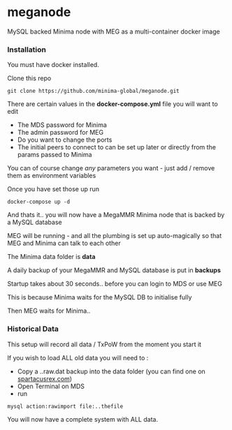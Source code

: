 # meganode
MySQL backed Minima node with MEG as a multi-container docker image 

### Installation

You must have docker installed.

Clone this repo

```
git clone https://github.com/minima-global/meganode.git
```

There are certain values in the **docker-compose.yml** file you will want to edit

- The MDS password for Minima
- The admin password for MEG
- Do you want to change the ports
- The initial peers to connect to can be set up later or directly from the params passed to Minima

You can of course change _any_ parameters you want - just add / remove them as environment variables 

Once you have set those up run

```
docker-compose up -d
```

And thats it.. you will now have a MegaMMR Minima node that is backed by a MySQL database

MEG will be running - and all the plumbing is set up auto-magically so that MEG and Minima can talk to each other

The Minima data folder is **data** 

A daily backup of your MegaMMR and MySQL database is put in **backups** 

Startup takes about 30 seconds.. before you can login to MDS or use MEG

This is because Minima waits for the MySQL DB to initialise fully

Then MEG waits for Minima.. 

### Historical Data

This setup will record all data / TxPoW from the moment you start it

If you wish to load ALL old data you will need to :

- Copy a ..raw.dat backup into the data folder (you can find one on [spartacusrex.com](https://spartacusrex.com))
- Open Terminal on MDS
- run 

```
mysql action:rawimport file:..thefile
```

You will now have a complete system with ALL data.
